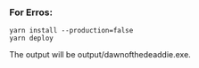 ### For Erros:

```
yarn install --production=false
yarn deploy
```

The output will be output/dawnofthedeaddie.exe.
